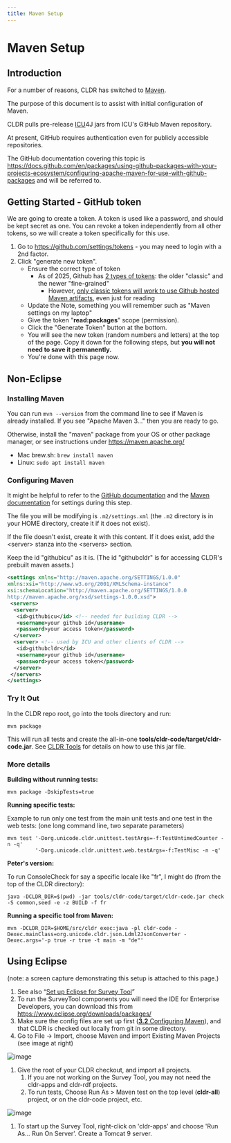 ```yaml
---
title: Maven Setup
---
```


# Maven Setup

## Introduction

For a number of reasons, CLDR has switched to [Maven](https://maven.apache.org/).

The purpose of this document is to assist with initial configuration of Maven.

CLDR pulls pre\-release [ICU](https://icu-project.org)4J jars from ICU's GitHub Maven repository.

At present, GitHub requires authentication even for publicly accessible repositories.

The GitHub documentation covering this topic is <https://docs.github.com/en/packages/using-github-packages-with-your-projects-ecosystem/configuring-apache-maven-for-use-with-github-packages> and will be referred to.

## Getting Started \- GitHub token

We are going to create a token. A token is used like a password, and should be kept secret as one. You can revoke a token independently from all other tokens, so we will create a token specifically for this use.

1. Go to <https://github.com/settings/tokens> \- you may need to login with a 2nd factor.
1. Click "generate new token".
    - Ensure the correct type of token
        - As of 2025, Github has [2 types of tokens](https://docs.github.com/en/authentication/keeping-your-account-and-data-secure/managing-your-personal-access-tokens):
        the older "classic" and the newer "fine-grained"
            - However, [only classic tokens will work to use Github hosted Maven artifacts](https://docs.github.com/en/packages/working-with-a-github-packages-registry/working-with-the-apache-maven-registry),
            even just for reading
    - Update the Note, something you will remember such as "Maven settings on my laptop"
    - Give the token "**read:packages**" scope (permission).
    - Click the "Generate Token" button at the bottom.
    - You will see the new token (random numbers and letters) at the top of the page. Copy it down for the following steps, but **you will not need to save it permanently.**
    - You're done with this page now.

## Non\-Eclipse

### Installing Maven

You can run `mvn --version` from the command line to see if Maven is already installed. If you see "Apache Maven 3…" then you are ready to go.

Otherwise, install the "maven" package from your OS or other package manager, or see instructions under https://maven.apache.org/

- Mac brew.sh: ```brew install maven```
- Linux: ```sudo apt install maven```

### Configuring Maven

It might be helpful to refer to the [GitHub documentation](https://docs.github.com/en/packages/using-github-packages-with-your-projects-ecosystem/configuring-apache-maven-for-use-with-github-packages) and the [Maven documentation](https://maven.apache.org/settings.html#Servers) for settings during this step.

The file you will be modifying is `.m2/settings.xml` (the `.m2` directory is in your HOME directory, create it if it does not exist).

If the file doesn't exist, create it with this content. If it does exist, add the \<server\> stanza into the \<servers\> section.

Keep the id "githubicu" as it is. (The id "githubcldr" is for accessing CLDR's prebuilt maven assets.)

```xml
<settings xmlns="http://maven.apache.org/SETTINGS/1.0.0"
xmlns:xsi="http://www.w3.org/2001/XMLSchema-instance"
xsi:schemaLocation="http://maven.apache.org/SETTINGS/1.0.0
http://maven.apache.org/xsd/settings-1.0.0.xsd">
 <servers>
  <server>
   <id>githubicu</id> <!-- needed for building CLDR -->
   <username>your github id</username>
   <password>your access token</password>
  </server>
  <server> <!-- used by ICU and other clients of CLDR -->
   <id>githubcldr</id>
   <username>your github id</username>
   <password>your access token</password>
  </server>
 </servers>
</settings>
```

### Try It Out

In the CLDR repo root, go into the tools directory and run:

```mvn package```

This will run all tests and create the all\-in\-one **tools/cldr\-code/target/cldr\-code.jar**. See [CLDR Tools](/development/cldr-tools) for details on how to use this jar file.

### More details

**Building without running tests:**

```mvn package -DskipTests=true```

**Running specific tests:**

Example to run only one test from the main unit tests and one test in the web tests: (one long command line, two separate parameters)

```
mvn test '-Dorg.unicode.cldr.unittest.testArgs=-f:TestUntimedCounter -n -q'
         '-Dorg.unicode.cldr.unittest.web.testArgs=-f:TestMisc -n -q'
```

**Peter's version:**

To run ConsoleCheck for say a specific locale like "fr", I might do (from the top of the CLDR directory):

```
java -DCLDR_DIR=$(pwd) -jar tools/cldr-code/target/cldr-code.jar check -S common,seed -e -z BUILD -f fr
```

**Running a specific tool from Maven:**

```
mvn -DCLDR_DIR=$HOME/src/cldr exec:java -pl cldr-code -Dexec.mainClass=org.unicode.cldr.json.Ldml2JsonConverter -Dexec.args='-p true -r true -t main -m "de"'
```

## Using Eclipse

(note: a screen capture demonstrating this setup is attached to this page.)

1. See also “[Set up Eclipse for Survey Tool](https://docs.google.com/document/d/1wkJsoQXPcGN_dlCzXzwhfjQoq9Mes7VezIRmNrHWV8c/edit)”
2. To run the SurveyTool components you will need the IDE for Enterprise Developers, you can download this from https://www.eclipse.org/downloads/packages/
3. Make sure the config files are set up first ([**3.2** Configuring Maven](/development/maven)), and that CLDR is checked out locally from git in some directory.
4. Go to File \-\> Import, choose Maven and import Existing Maven Projects (see image at right)

![image](../images/development/maven1.png)

1. Give the root of your CLDR checkout, and import all projects.
	1. If you are not working on the Survey Tool, you may not need the cldr\-apps and cldr\-rdf projects.
	2. To run tests, Choose Run As \> Maven test on the top level (**cldr\-all**) project, or on the cldr\-code project, etc.

![image](../images/development/maven2.png)

1. To start up the Survey Tool, right\-click on 'cldr\-apps' and choose 'Run As… Run On Server'. Create a Tomcat 9 server.

